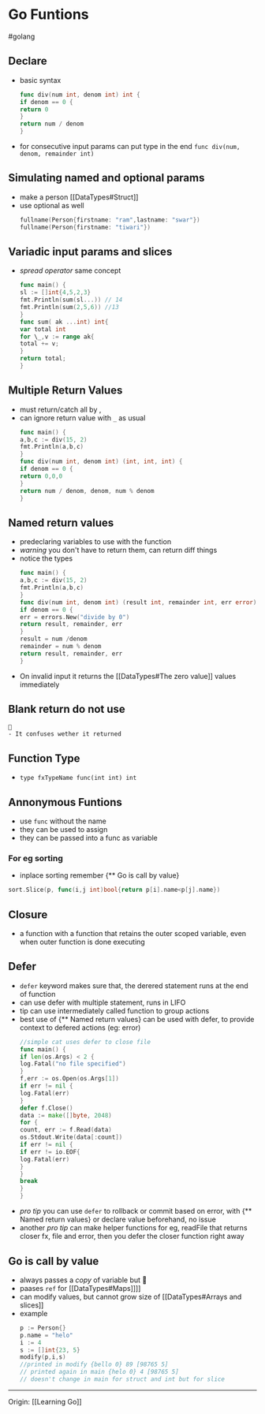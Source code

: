 # Go Funtions

#golang

## Declare

- basic syntax
  ```go
  func div(num int, denom int) int {
  if denom == 0 {
  return 0
  }
  return num / denom
  }
  ```
- for consecutive input params can put type in the end
  `func div(num, denom, remainder int)`

## Simulating named and optional params

- make a person [[DataTypes#Struct]]
- use optional as well
  ```go
  fullname(Person{firstname: "ram",lastname: "swar"})
  fullname(Person{firstname: "tiwari"})
  ```

## Variadic input params and slices

- _spread operator_ same concept
  ```go
  func main() {
  sl := []int{4,5,2,3}
  fmt.Println(sum(sl...)) // 14
  fmt.Println(sum(2,5,6)) //13
  }
  func sum( ak ...int) int{
  var total int
  for \_,v := range ak{
  total += v;
  }
  return total;
  }
  ```

## Multiple Return Values

- must return/catch all by ,
- can ignore return value with `_` as usual
  ```go
  func main() {
  a,b,c := div(15, 2)
  fmt.Println(a,b,c)
  }
  func div(num int, denom int) (int, int, int) {
  if denom == 0 {
  return 0,0,0
  }
  return num / denom, denom, num % denom
  }
  ```

## Named return values

- predeclaring variables to use with the function
- _warning_ you don't have to return them,
  can return diff things
- notice the types
  ```go
  func main() {
  a,b,c := div(15, 2)
  fmt.Println(a,b,c)
  }
  func div(num int, denom int) (result int, remainder int, err error) {
  if denom == 0 {
  err = errors.New("divide by 0")
  return result, remainder, err
  }
  result = num /denom
  remainder = num % denom
  return result, remainder, err
  }
  ```
- On invalid input it returns the [[DataTypes#The zero value]] values immediately

## Blank return do not use

    🚧
    - It confuses wether it returned

## Function Type

- `type fxTypeName func(int int) int`

## Annonymous Funtions

- use `func` without the name
- they can be used to assign
- they can be passed into a func as variable

### For eg sorting

- inplace sorting remember {\*\* Go is call by value}

```go
sort.Slice(p, func(i,j int)bool{return p[i].name<p[j].name})
```

## Closure

- a function with a function that retains the outer scoped variable,
  even when outer function is done executing

## Defer

- `defer` keyword makes sure that,
  the derered statement runs at the end of function
- can use defer with multiple statement, runs in LIFO
- tip can use intermediately called function to group actions
- best use of {\*\* Named return values} can be used with defer,
  to provide context to defered actions (eg: error)
  ```go
  //simple cat uses defer to close file
  func main() {
  if len(os.Args) < 2 {
  log.Fatal("no file specified")
  }
  f,err := os.Open(os.Args[1])
  if err != nil {
  log.Fatal(err)
  }
  defer f.Close()
  data := make([]byte, 2048)
  for {
  count, err := f.Read(data)
  os.Stdout.Write(data[:count])
  if err != nil {
  if err != io.EOF{
  log.Fatal(err)
  }
  }
  break
  }
  }
  ```
- _pro tip_ you can use `defer` to rollback or commit based on error,
  with {\*\* Named return values} or declare value beforehand, no issue
- another _pro tip_ can make helper functions for eg,
  readFile that returns closer fx, file and error,
  then you defer the closer function right away

## Go is call by value

- always passes a _copy_ of variable but 🍉
- paases `ref` for [[DataTypes#Maps]]]]
- can modify values, but cannot grow size of [[DataTypes#Arrays and slices]]
- example
  ```go
  p := Person{}
  p.name = "helo"
  i := 4
  s := []int{23, 5}
  modify(p,i,s)
  //printed in modify {bello 0} 89 [98765 5]
  // printed again in main {helo 0} 4 [98765 5]
  // doesn't change in main for struct and int but for slice
  ```

---

Origin: [[Learning Go]]
